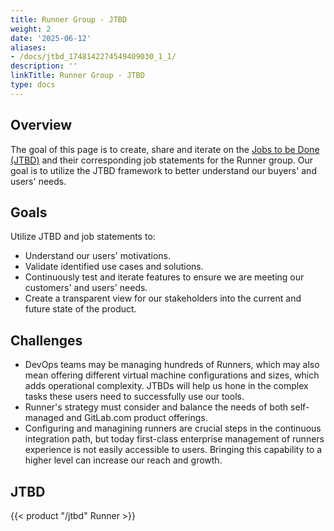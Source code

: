 ```yaml
---
title: Runner Group - JTBD
weight: 2
date: '2025-06-12'
aliases:
- /docs/jtbd_1748142274549409030_1_1/
description: ''
linkTitle: Runner Group - JTBD
type: docs
---
```


## Overview

The goal of this page is to create, share and iterate on the [Jobs to be Done (JTBD)](/handbook/product/ux/jobs-to-be-done/) and their corresponding job statements for the Runner group. Our goal is to utilize the JTBD framework to better understand our buyers' and users' needs.

## Goals

Utilize JTBD and job statements to:

- Understand our users' motivations.
- Validate identified use cases and solutions.
- Continuously test and iterate features to ensure we are meeting our customers' and users' needs.
- Create a transparent view for our stakeholders into the current and future state of the product.

## Challenges

- DevOps teams may be managing hundreds of Runners, which may also mean offering different virtual machine configurations and sizes, which adds operational complexity. JTBDs will help us hone in the complex tasks these users need to successfully use our tools.
- Runner's strategy must consider and balance the needs of both self-managed and GitLab.com product offerings.
- Configuring and managining runners are crucial steps in the continuous integration path, but today first-class enterprise management of runners experience is not easily accessible to users. Bringing this capability to a higher level can increase our reach and growth.

## JTBD

{{< product "/jtbd" Runner >}}
